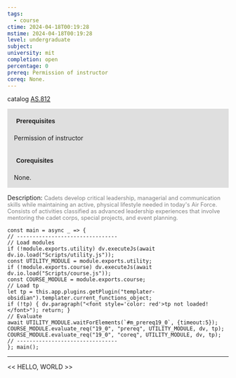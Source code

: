 ```yaml
---
tags:
  - course
ctime: 2024-04-18T00:19:28
mstime: 2024-04-18T00:19:28
level: undergraduate
subject: 
university: mit
completion: open
percentage: 0
prereq: Permission of instructor
coreq: None.
---
```


catalog [AS.812](http://student.mit.edu/catalog/mASa.html#AS.812)

<span style="display: block; padding: 15px; background-color: rgb(100, 100, 100, 0.2);"><font id="m_prereq19_0" style="display: block; font-family: Arial, sans-serif; font-weight: bold; padding: 5px">Prerequisites</font><br><span id="prereq19_0">Permission of instructor</span></span>
<span style="display: block; padding: 15px; background-color: rgb(100, 100, 100, 0.2);"><font id="m_coreq19_0" style="display: block; font-family: Arial, sans-serif; font-weight: bold; padding: 5px">Corequisites</font><br><span id="coreq19_0">None.</span></span>

<font style="">Description:</font>
<font style="color: grey; font-size: 0.8rem;">Cadets develop critical leadership, managerial and communication skills while maintaining an active, physical lifestyle needed in today's Air Force. Consists of activities classified as advanced leadership experiences that involve mentoring the cadet corps, special projects, and event planning.</font>

```dataviewjs
const main = async _ => {
// --------------------------------
// Load modules
if (!module.exports.utility) dv.executeJs(await dv.io.load("Scripts/utility.js"));
const UTILITY_MODULE = module.exports.utility;
if (!module.exports.course) dv.executeJs(await dv.io.load("Scripts/course.js"));
const COURSE_MODULE = module.exports.course;
// Load tp
let tp = this.app.plugins.getPlugin("templater-obsidian").templater.current_functions_object;
if (!tp) { dv.paragraph("<font style='color: red'>tp not loaded!</font>"); return; }
// Evaluate
await UTILITY_MODULE.waitForElements(`#m_prereq19_0`, {timeout:5});
COURSE_MODULE.evaluate_req("19_0", "prereq", UTILITY_MODULE, dv, tp);
COURSE_MODULE.evaluate_req("19_0", "coreq", UTILITY_MODULE, dv, tp);
// --------------------------------
}; main();
```

---

<< HELLO, WORLD >>
